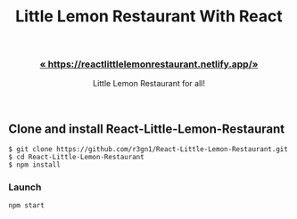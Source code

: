 <h1 align="center">Little Lemon Restaurant With React</h1>
<br />

<h3 align="center"><a href="https://reactlittlelemonrestaurant.netlify.app/"><strong>« https://reactlittlelemonrestaurant.netlify.app/»</strong></a></h3>
<p align="center"> 
  Little Lemon Restaurant for all!
</p>
<br />

## Clone and install React-Little-Lemon-Restaurant

```shell
$ git clone https://github.com/r3gn1/React-Little-Lemon-Restaurant.git
$ cd React-Little-Lemon-Restaurant
$ npm install
```

### Launch

```
npm start
```
